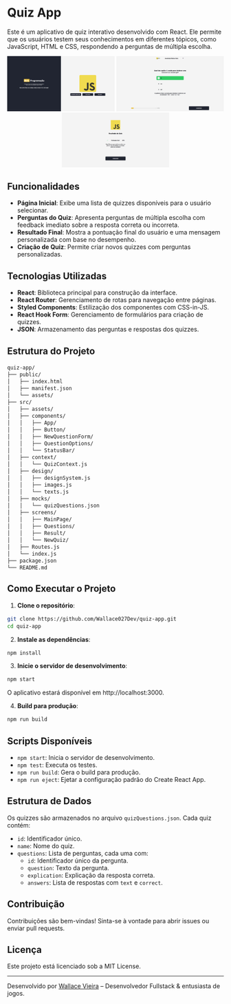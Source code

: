 # Quiz App

Este é um aplicativo de quiz interativo desenvolvido com React. Ele permite que os usuários testem seus conhecimentos em diferentes tópicos, como JavaScript, HTML e CSS, respondendo a perguntas de múltipla escolha.

<p align="center">
  <img src="./public/assets/preview-1.png" alt="preview 1" width="250"/>
  <img src="./public/assets/preview-2.png" alt="preview 2" width="250"/>
  <img src="./public/assets/preview-3.png" alt="preview 3" width="250"/>
</p>

## Funcionalidades

- **Página Inicial**: Exibe uma lista de quizzes disponíveis para o usuário selecionar.
- **Perguntas do Quiz**: Apresenta perguntas de múltipla escolha com feedback imediato sobre a resposta correta ou incorreta.
- **Resultado Final**: Mostra a pontuação final do usuário e uma mensagem personalizada com base no desempenho.
- **Criação de Quiz**: Permite criar novos quizzes com perguntas personalizadas.

## Tecnologias Utilizadas

- **React**: Biblioteca principal para construção da interface.
- **React Router**: Gerenciamento de rotas para navegação entre páginas.
- **Styled Components**: Estilização dos componentes com CSS-in-JS.
- **React Hook Form**: Gerenciamento de formulários para criação de quizzes.
- **JSON**: Armazenamento das perguntas e respostas dos quizzes.

## Estrutura do Projeto

```
quiz-app/
├── public/
│   ├── index.html
│   ├── manifest.json
│   └── assets/
├── src/
│   ├── assets/
│   ├── components/
│   │   ├── App/
│   │   ├── Button/
│   │   ├── NewQuestionForm/
│   │   ├── QuestionOptions/
│   │   └── StatusBar/
│   ├── context/
│   │   └── QuizContext.js
│   ├── design/
│   │   ├── designSystem.js
│   │   ├── images.js
│   │   └── texts.js
│   ├── mocks/
│   │   └── quizQuestions.json
│   ├── screens/
│   │   ├── MainPage/
│   │   ├── Questions/
│   │   ├── Result/
│   │   └── NewQuiz/
│   ├── Routes.js
│   └── index.js
├── package.json
└── README.md
```

## Como Executar o Projeto

1. **Clone o repositório**:
```bash
git clone https://github.com/Wallace027Dev/quiz-app.git
cd quiz-app
```

2. **Instale as dependências**:
```bash
npm install
```

3. **Inicie o servidor de desenvolvimento**:
```bash
npm start
```

O aplicativo estará disponível em http://localhost:3000.

4. **Build para produção**:
```bash
npm run build
```

## Scripts Disponíveis

- `npm start`: Inicia o servidor de desenvolvimento.
- `npm test`: Executa os testes.
- `npm run build`: Gera o build para produção.
- `npm run eject`: Ejetar a configuração padrão do Create React App.

## Estrutura de Dados

Os quizzes são armazenados no arquivo `quizQuestions.json`. Cada quiz contém:

- `id`: Identificador único.
- `name`: Nome do quiz.
- `questions`: Lista de perguntas, cada uma com:
  - `id`: Identificador único da pergunta.
  - `question`: Texto da pergunta.
  - `explication`: Explicação da resposta correta.
  - `answers`: Lista de respostas com `text` e `correct`.

## Contribuição

Contribuições são bem-vindas! Sinta-se à vontade para abrir issues ou enviar pull requests.

## Licença

Este projeto está licenciado sob a MIT License.

---

Desenvolvido por [Wallace Vieira](https://wallacevieira.vercel.app) – Desenvolvedor Fullstack & entusiasta de jogos.